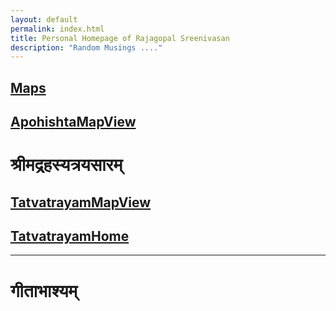```yaml
---
layout: default
permalink: index.html
title: Personal Homepage of Rajagopal Sreenivasan
description: "Random Musings ...."
---
```


## [Maps](https://rajsreen.github.io/notes/SRTS/3TatvaTrayam/allMaps.html)
## [ApohishtaMapView](https://rajsreen.github.io/notes/SRTS/3TatvaTrayam/apohishta_map.html)

# श्रीमद्रहस्यत्रयसारम् 
## [TatvatrayamMapView](https://rajsreen.github.io/notes/SRTS/3TatvaTrayam/tatvatrayam_map.html)
## [TatvatrayamHome](https://rajsreen.github.io/notes/SRTS/3TatvaTrayam/tatvatrayam_landing)

------

# गीताभाश्यम् 


</h3>
